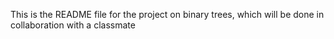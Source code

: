 This is the README file for the project on binary trees, which will be done in collaboration with a classmate
